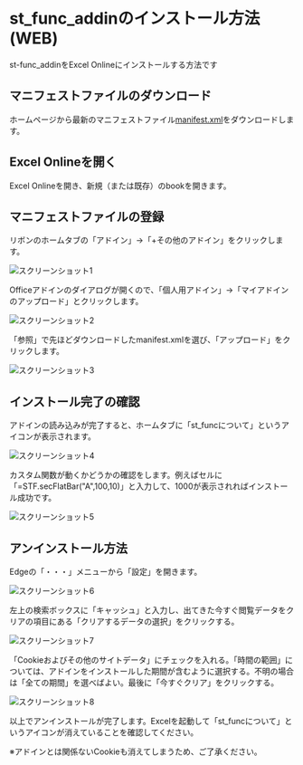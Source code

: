 # st_func_addinのインストール方法(WEB)

st-func_addinをExcel Onlineにインストールする方法です

## マニフェストファイルのダウンロード
ホームページから最新のマニフェストファイル[manifest.xml](https://st-func.main.jp/st-func-addin/manifest.xml)をダウンロードします。

## Excel Onlineを開く

Excel Onlineを開き、新規（または既存）のbookを開きます。

## マニフェストファイルの登録

リボンのホームタブの「アドイン」→「+その他のアドイン」をクリックします。

![スクリーンショット1](images/install_web_01.png)

Officeアドインのダイアログが開くので、「個人用アドイン」→「マイアドインのアップロード」とクリックします。

![スクリーンショット2](images/install_web_02.png)

「参照」で先ほどダウンロードしたmanifest.xmlを選び、「アップロード」をクリックします。

![スクリーンショット3](images/install_web_03.png)

## インストール完了の確認

アドインの読み込みが完了すると、ホームタブに「st_funcについて」というアイコンが表示されます。

![スクリーンショット4](images/install_web_04.png)

カスタム関数が動くかどうかの確認をします。例えばセルに「=STF.secFlatBar("A",100,10)」と入力して、1000が表示されればインストール成功です。

![スクリーンショット5](images/install_web_05.png)

## アンインストール方法

Edgeの「・・・」メニューから「設定」を開きます。

![スクリーンショット6](images/install_web_06.png)

左上の検索ボックスに「キャッシュ」と入力し、出てきた今すぐ閲覧データをクリアの項目にある「クリアするデータの選択」をクリックする。

![スクリーンショット7](images/install_web_07.png)

「Cookieおよびその他のサイトデータ」にチェックを入れる。「時間の範囲」については、アドインをインストールした期間が含むように選択する。不明の場合は「全ての期間」を選べばよい。最後に「今すぐクリア」をクリックする。

![スクリーンショット8](images/install_web_08.png)

以上でアンインストールが完了します。Excelを起動して「st_funcについて」というアイコンが消えていることを確認してください。

※アドインとは関係ないCookieも消えてしまうため、ご了承ください。